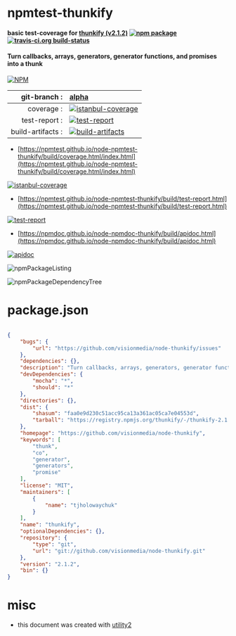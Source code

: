 # npmtest-thunkify

#### basic test-coverage for  [thunkify (v2.1.2)](https://github.com/visionmedia/node-thunkify)  [![npm package](https://img.shields.io/npm/v/npmtest-thunkify.svg?style=flat-square)](https://www.npmjs.org/package/npmtest-thunkify) [![travis-ci.org build-status](https://api.travis-ci.org/npmtest/node-npmtest-thunkify.svg)](https://travis-ci.org/npmtest/node-npmtest-thunkify)

#### Turn callbacks, arrays, generators, generator functions, and promises into a thunk

[![NPM](https://nodei.co/npm/thunkify.png?downloads=true&downloadRank=true&stars=true)](https://www.npmjs.com/package/thunkify)

| git-branch : | [alpha](https://github.com/npmtest/node-npmtest-thunkify/tree/alpha)|
|--:|:--|
| coverage : | [![istanbul-coverage](https://npmtest.github.io/node-npmtest-thunkify/build/coverage.badge.svg)](https://npmtest.github.io/node-npmtest-thunkify/build/coverage.html/index.html)|
| test-report : | [![test-report](https://npmtest.github.io/node-npmtest-thunkify/build/test-report.badge.svg)](https://npmtest.github.io/node-npmtest-thunkify/build/test-report.html)|
| build-artifacts : | [![build-artifacts](https://npmtest.github.io/node-npmtest-thunkify/glyphicons_144_folder_open.png)](https://github.com/npmtest/node-npmtest-thunkify/tree/gh-pages/build)|

- [https://npmtest.github.io/node-npmtest-thunkify/build/coverage.html/index.html](https://npmtest.github.io/node-npmtest-thunkify/build/coverage.html/index.html)

[![istanbul-coverage](https://npmtest.github.io/node-npmtest-thunkify/build/screenCapture.buildCi.browser.%252Ftmp%252Fbuild%252Fcoverage.lib.html.png)](https://npmtest.github.io/node-npmtest-thunkify/build/coverage.html/index.html)

- [https://npmtest.github.io/node-npmtest-thunkify/build/test-report.html](https://npmtest.github.io/node-npmtest-thunkify/build/test-report.html)

[![test-report](https://npmtest.github.io/node-npmtest-thunkify/build/screenCapture.buildCi.browser.%252Ftmp%252Fbuild%252Ftest-report.html.png)](https://npmtest.github.io/node-npmtest-thunkify/build/test-report.html)

- [https://npmdoc.github.io/node-npmdoc-thunkify/build/apidoc.html](https://npmdoc.github.io/node-npmdoc-thunkify/build/apidoc.html)

[![apidoc](https://npmdoc.github.io/node-npmdoc-thunkify/build/screenCapture.buildCi.browser.%252Ftmp%252Fbuild%252Fapidoc.html.png)](https://npmdoc.github.io/node-npmdoc-thunkify/build/apidoc.html)

![npmPackageListing](https://npmtest.github.io/node-npmtest-thunkify/build/screenCapture.npmPackageListing.svg)

![npmPackageDependencyTree](https://npmtest.github.io/node-npmtest-thunkify/build/screenCapture.npmPackageDependencyTree.svg)



# package.json

```json

{
    "bugs": {
        "url": "https://github.com/visionmedia/node-thunkify/issues"
    },
    "dependencies": {},
    "description": "Turn callbacks, arrays, generators, generator functions, and promises into a thunk",
    "devDependencies": {
        "mocha": "*",
        "should": "*"
    },
    "directories": {},
    "dist": {
        "shasum": "faa0e9d230c51acc95ca13a361ac05ca7e04553d",
        "tarball": "https://registry.npmjs.org/thunkify/-/thunkify-2.1.2.tgz"
    },
    "homepage": "https://github.com/visionmedia/node-thunkify",
    "keywords": [
        "thunk",
        "co",
        "generator",
        "generators",
        "promise"
    ],
    "license": "MIT",
    "maintainers": [
        {
            "name": "tjholowaychuk"
        }
    ],
    "name": "thunkify",
    "optionalDependencies": {},
    "repository": {
        "type": "git",
        "url": "git://github.com/visionmedia/node-thunkify.git"
    },
    "version": "2.1.2",
    "bin": {}
}
```



# misc
- this document was created with [utility2](https://github.com/kaizhu256/node-utility2)
